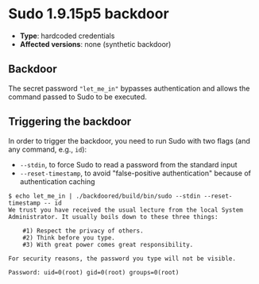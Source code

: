 # Sudo 1.9.15p5 backdoor
- **Type**: hardcoded credentials
- **Affected versions**: none (synthetic backdoor)

## Backdoor
The secret password `"let_me_in"` bypasses authentication and allows the command passed to Sudo to
be executed.

## Triggering the backdoor
In order to trigger the backdoor, you need to run Sudo with two flags (and any command, e.g.,
`id`):
- `--stdin`, to force Sudo to read a password from the standard input
- `--reset-timestamp`, to avoid "false-positive authentication" because of authentication caching
```
$ echo let_me_in | ./backdoored/build/bin/sudo --stdin --reset-timestamp -- id
We trust you have received the usual lecture from the local System
Administrator. It usually boils down to these three things:

    #1) Respect the privacy of others.
    #2) Think before you type.
    #3) With great power comes great responsibility.

For security reasons, the password you type will not be visible.

Password: uid=0(root) gid=0(root) groups=0(root)
```

